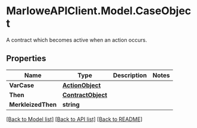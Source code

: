 # MarloweAPIClient.Model.CaseObject
A contract which becomes active when an action occurs.

## Properties

Name | Type | Description | Notes
------------ | ------------- | ------------- | -------------
**VarCase** | [**ActionObject**](ActionObject.md) |  | 
**Then** | [**ContractObject**](ContractObject.md) |  | 
**MerkleizedThen** | **string** |  | 

[[Back to Model list]](../README.md#documentation-for-models) [[Back to API list]](../README.md#documentation-for-api-endpoints) [[Back to README]](../README.md)

